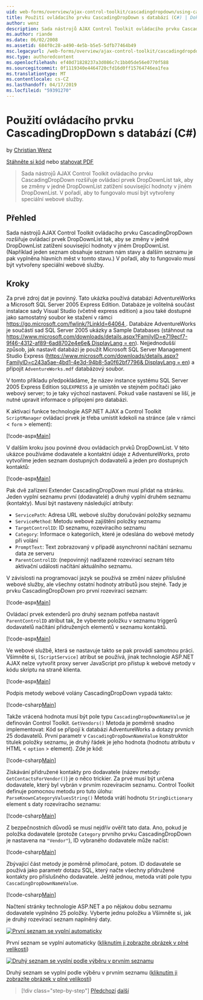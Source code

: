 ```yaml
---
uid: web-forms/overview/ajax-control-toolkit/cascadingdropdown/using-cascadingdropdown-with-a-database-cs
title: Použití ovládacího prvku CascadingDropDown s databází (C#) | Dokumentace Microsoftu
author: wenz
description: Sada nástrojů AJAX Control Toolkit ovládacího prvku CascadingDropDown rozšiřuje ovládací prvek DropDownList tak, aby se změny v jedné DropDownList zatížení související hodnoty v anoth...
ms.author: riande
ms.date: 06/02/2008
ms.assetid: 684f0c28-a490-4e5b-b5e5-5dfb77464b49
msc.legacyurl: /web-forms/overview/ajax-control-toolkit/cascadingdropdown/using-cascadingdropdown-with-a-database-cs
msc.type: authoredcontent
ms.openlocfilehash: ef40d71828237a3d086c7c1bb05de56e0770f588
ms.sourcegitcommit: 0f1119340e4464720cfd16d0ff15764746ea1fea
ms.translationtype: MT
ms.contentlocale: cs-CZ
ms.lasthandoff: 04/17/2019
ms.locfileid: "59391270"
---
```

# <a name="using-cascadingdropdown-with-a-database-c"></a>Použití ovládacího prvku CascadingDropDown s databází (C#)

by [Christian Wenz](https://github.com/wenz)

[Stáhněte si kód](http://download.microsoft.com/download/9/0/7/907760b1-2c60-4f81-aeb6-ca416a573b0d/cascadingdropdown1.cs.zip) nebo [stahovat PDF](http://download.microsoft.com/download/2/d/c/2dc10e34-6983-41d4-9c08-f78f5387d32b/cascadingdropdown1CS.pdf)

> Sada nástrojů AJAX Control Toolkit ovládacího prvku CascadingDropDown rozšiřuje ovládací prvek DropDownList tak, aby se změny v jedné DropDownList zatížení související hodnoty v jiném DropDownList. V pořadí, aby to fungovalo musí být vytvořeny speciální webové služby.


## <a name="overview"></a>Přehled

Sada nástrojů AJAX Control Toolkit ovládacího prvku CascadingDropDown rozšiřuje ovládací prvek DropDownList tak, aby se změny v jedné DropDownList zatížení související hodnoty v jiném DropDownList. (Například jeden seznam obsahuje seznam nám stavy a dalším seznamu je pak vyplněna hlavních měst v tomto stavu.) V pořadí, aby to fungovalo musí být vytvořeny speciální webové služby.

## <a name="steps"></a>Kroky

Za prvé zdroj dat je povinný. Tato ukázka používá databázi AdventureWorks a Microsoft SQL Server 2005 Express Edition. Databáze je volitelná součást instalace sady Visual Studio (včetně express edition) a jsou také dostupné jako samostatný soubor ke stažení v rámci [ https://go.microsoft.com/fwlink/?LinkId=64064 ](https://go.microsoft.com/fwlink/?LinkId=64064). Databáze AdventureWorks je součástí sad SQL Server 2005 ukázky a Sample Databases (stáhnout na [ https://www.microsoft.com/downloads/details.aspx?FamilyID=e719ecf7-9f46-4312-af89-6ad8702e4e6e&amp; DisplayLang = en](https://www.microsoft.com/downloads/details.aspx?FamilyID=e719ecf7-9f46-4312-af89-6ad8702e4e6e&amp;DisplayLang=en)). Nejjednodušší způsob, jak nastavit databázi je použít Microsoft SQL Server Management Studio Express ([https://www.microsoft.com/downloads/details.aspx?FamilyID=c243a5ae-4bd1-4e3d-94b8-5a0f62bf7796&amp; DisplayLang = en](https://www.microsoft.com/downloads/details.aspx?FamilyID=c243a5ae-4bd1-4e3d-94b8-5a0f62bf7796&amp;DisplayLang=en)) a připojit `AdventureWorks.mdf` databázový soubor.

V tomto příkladu předpokládáme, že název instance systému SQL Server 2005 Express Edition `SQLEXPRESS` a je umístěn ve stejném počítači jako webový server; to je taky výchozí nastavení. Pokud vaše nastavení se liší, je nutné upravit informace o připojení pro databázi.

K aktivaci funkce technologie ASP.NET AJAX a Control Toolkit `ScriptManager` ovládací prvek je třeba umístit kdekoli na stránce (ale v rámci &lt; `form` &gt; element):

[!code-aspx[Main](using-cascadingdropdown-with-a-database-cs/samples/sample1.aspx)]

V dalším kroku jsou povinné dvou ovládacích prvků DropDownList. V této ukázce používáme dodavatele a kontaktní údaje z AdventureWorks, proto vytvoříme jeden seznam dostupných dodavatelů a jeden pro dostupných kontaktů:

[!code-aspx[Main](using-cascadingdropdown-with-a-database-cs/samples/sample2.aspx)]

Pak dvě zařízení Extender CascadingDropDown musí přidat na stránku. Jeden vyplní seznamu první (dodavatelé) a druhý vyplní druhém seznamu (kontakty). Musí být nastaveny následující atributy:

- `ServicePath`: Adresa URL webové služby doručování položky seznamu
- `ServiceMethod`: Metodu webové zajištění položky seznamu
- `TargetControlID`: ID seznamu, rozevíracího seznamu
- `Category`: Informace o kategoriích, které je odeslána do webové metody při volání
- `PromptText`: Text zobrazovaný v případě asynchronní načítání seznamu data ze serveru
- `ParentControlID`: (nepovinný) nadřazené rozevírací seznam této aktivační události načítání aktuálního seznamu.

V závislosti na programovací jazyk se používá se změní název příslušné webové služby, ale všechny ostatní hodnoty atributů jsou stejné. Tady je prvku CascadingDropDown pro první rozevírací seznam:

[!code-aspx[Main](using-cascadingdropdown-with-a-database-cs/samples/sample3.aspx)]

Ovládací prvek extenderů pro druhý seznam potřeba nastavit `ParentControlID` atribut tak, že vyberete položku v seznamu triggerů dodavatelů načítání přidružených elementů v seznamu kontaktů.

[!code-aspx[Main](using-cascadingdropdown-with-a-database-cs/samples/sample4.aspx)]

Ve webové službě, která se nastavuje takto se pak provádí samotnou práci. Všimněte si, `[ScriptService]` atribut se používá, jinak technologie ASP.NET AJAX nelze vytvořit proxy server JavaScript pro přístup k webové metody v kódu skriptu na straně klienta.

[!code-aspx[Main](using-cascadingdropdown-with-a-database-cs/samples/sample5.aspx)]

Podpis metody webové volány CascadingDropDown vypadá takto:

[!code-csharp[Main](using-cascadingdropdown-with-a-database-cs/samples/sample6.cs)]

Takže vrácená hodnota musí být pole typu `CascadingDropDownNameValue` je definován Control Toolkit. `GetVendors()` Metoda je poměrně snadno implementovat: Kód se připojí k databázi AdventureWorks a dotazy prvních 25 dodavatelů. První parametr v `CascadingDropDownNameValue` konstruktor titulek položky seznamu, je druhý řádek je jeho hodnota (hodnotu atributu v HTML &lt; `option` &gt; element). Zde je kód:

[!code-csharp[Main](using-cascadingdropdown-with-a-database-cs/samples/sample7.cs)]

Získávání přidružené kontakty pro dodavatele (název metody: `GetContactsForVendor()`) je o něco trickier. Za prvé musí být určena dodavatele, který byl vybrán v prvním rozevíracím seznamu. Control Toolkit definuje pomocnou metodu pro tuto úlohu: `ParseKnownCategoryValuesString()` Metoda vrátí hodnotu `StringDictionary` element s daty rozevíracího seznamu:

[!code-csharp[Main](using-cascadingdropdown-with-a-database-cs/samples/sample8.cs)]

Z bezpečnostních důvodů se musí nejdřív ověřit tato data. Ano, pokud je položka dodavatele (protože `Category` prvního prvku CascadingDropDown je nastavena na `"Vendor"`), ID vybraného dodavatele může načíst:

[!code-csharp[Main](using-cascadingdropdown-with-a-database-cs/samples/sample9.cs)]

Zbývající část metody je poměrně přímočaré, potom. ID dodavatele se používá jako parametr dotazu SQL, který načte všechny přidružené kontakty pro příslušného dodavatele. Ještě jednou, metoda vrátí pole typu `CascadingDropDownNameValue`.

[!code-csharp[Main](using-cascadingdropdown-with-a-database-cs/samples/sample10.cs)]

Načtení stránky technologie ASP.NET a po nějakou dobu seznamu dodavatele vyplněno 25 položky. Vyberte jednu položku a Všimněte si, jak je druhý rozevírací seznam naplněný daty.


[![První seznam se vyplní automaticky](using-cascadingdropdown-with-a-database-cs/_static/image2.png)](using-cascadingdropdown-with-a-database-cs/_static/image1.png)

První seznam se vyplní automaticky ([kliknutím ji zobrazíte obrázek v plné velikosti](using-cascadingdropdown-with-a-database-cs/_static/image3.png))


[![Druhý seznam se vyplní podle výběru v prvním seznamu](using-cascadingdropdown-with-a-database-cs/_static/image5.png)](using-cascadingdropdown-with-a-database-cs/_static/image4.png)

Druhý seznam se vyplní podle výběru v prvním seznamu ([kliknutím ji zobrazíte obrázek v plné velikosti](using-cascadingdropdown-with-a-database-cs/_static/image6.png))

> [!div class="step-by-step"]
> [Předchozí](filling-a-list-using-cascadingdropdown-cs.md)
> [další](presetting-list-entries-with-cascadingdropdown-cs.md)
